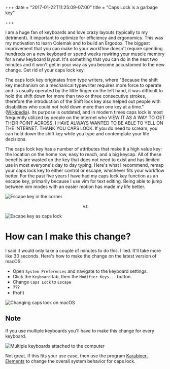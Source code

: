 +++
date = "2017-01-22T11:25:09-07:00"
title = "Caps Lock is a garbage key"

+++

I am a huge fan of keyboards and love crazy layouts (typically to my detriment).
It important to optimize for efficiency and ergonomics.
This was my motivation to learn Colemak and to build an Ergodox.
The biggest improvement that you can make to your workflow doesn't require spending hundreds on a new keyboard or spend weeks rewiring your muscle memory for a new keyboard layout.
It's something that you can do in the next two minutes and it won't get in your way as you become accustomed to the new change.
Get rid of your caps lock key.

The caps lock key originates from type writers, where "Because the shift key mechanism on a mechanical typewriter requires more force to operate and is usually operated by the little finger on the left hand, it was difficult to hold the shift down for more than two or three consecutive strokes, therefore the introduction of the Shift lock key also helped out people with disabilities who could not hold down more than one key at a time." ([Wikipedia](https://en.wikipedia.org/wiki/Caps_lock#History)).
Its purpose is outdated, and in modern times caps lock is most frequently utilized by people on the internet who VIEW IT AS A WAY TO GET THEIR POINT ACROSS. I HAVE ALWAYS WANTED TO BE ABLE TO YELL ON THE INTERNET. THANK YOU CAPS LOCK.
If you do need to scream, you can hold down the shift key while you type and contemplate your life decisions.

The caps lock key has a number of attributes that make it a high value key: the location on the home row, easy to reach, and a big keycap.
All of these benefits are wasted on the key that does not need to exist and has limited use in most everyone's day to day typing.
Here's what I recommend, remap your caps lock key to either control or escape, whichever fits your workflow better.
For the past five years I have had my caps lock key function as an escape key, primarily because I use vim for text editing.
Being able to jump between vim modes with an easier motion has made my life better.

![Escape key in the corner](/images/caps_lock/escape_in_the_corner.gif)

<p style=text-align:center;>vs</p>

![Escape key as caps lock](/images/caps_lock/escape_as_caps_lock.gif)

# How can I make this change?

I said it would only take a couple of minutes to do this. I lied. It'll take more like 30 seconds. Here's how to make the change on the latest version of macOS.

* Open `System Preferences` and navigate to the keyboard settings.
* Click the `Keyboard` tab, then the `Modifier Keys...` button.
* Change `Caps Lock` to `Escape`
* ???
* Profit

![Changing caps lock on macOS](/images/caps_lock/keyboard_settings.gif)

## Note 

If you use multiple keyboards you'll have to make this change for every keyboard.

![Multiple keyboards attached to the computer](/images/caps_lock/multiple_keyboard_settings.png)

Not great.
If this fits your use case, then use the program [Karabiner-Elements](https://github.com/tekezo/Karabiner-Elements) to change the overall system behavior for caps lock.
